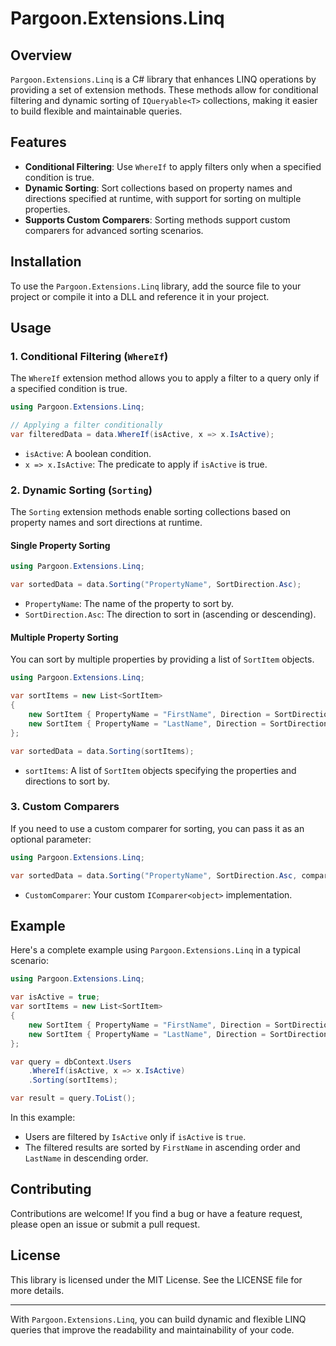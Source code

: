 ﻿# Pargoon.Extensions.Linq

## Overview

`Pargoon.Extensions.Linq` is a C# library that enhances LINQ operations by providing a set of extension methods. These methods allow for conditional filtering and dynamic sorting of `IQueryable<T>` collections, making it easier to build flexible and maintainable queries.

## Features

- **Conditional Filtering**: Use `WhereIf` to apply filters only when a specified condition is true.
- **Dynamic Sorting**: Sort collections based on property names and directions specified at runtime, with support for sorting on multiple properties.
- **Supports Custom Comparers**: Sorting methods support custom comparers for advanced sorting scenarios.

## Installation

To use the `Pargoon.Extensions.Linq` library, add the source file to your project or compile it into a DLL and reference it in your project.

## Usage

### 1. Conditional Filtering (`WhereIf`)

The `WhereIf` extension method allows you to apply a filter to a query only if a specified condition is true.

```csharp
using Pargoon.Extensions.Linq;

// Applying a filter conditionally
var filteredData = data.WhereIf(isActive, x => x.IsActive);
```

- `isActive`: A boolean condition.
- `x => x.IsActive`: The predicate to apply if `isActive` is true.

### 2. Dynamic Sorting (`Sorting`)

The `Sorting` extension methods enable sorting collections based on property names and sort directions at runtime.

#### Single Property Sorting

```csharp
using Pargoon.Extensions.Linq;

var sortedData = data.Sorting("PropertyName", SortDirection.Asc);
```

- `PropertyName`: The name of the property to sort by.
- `SortDirection.Asc`: The direction to sort in (ascending or descending).

#### Multiple Property Sorting

You can sort by multiple properties by providing a list of `SortItem` objects.

```csharp
using Pargoon.Extensions.Linq;

var sortItems = new List<SortItem>
{
    new SortItem { PropertyName = "FirstName", Direction = SortDirection.Asc },
    new SortItem { PropertyName = "LastName", Direction = SortDirection.Desc }
};

var sortedData = data.Sorting(sortItems);
```

- `sortItems`: A list of `SortItem` objects specifying the properties and directions to sort by.

### 3. Custom Comparers

If you need to use a custom comparer for sorting, you can pass it as an optional parameter:

```csharp
using Pargoon.Extensions.Linq;

var sortedData = data.Sorting("PropertyName", SortDirection.Asc, comparer: new CustomComparer());
```

- `CustomComparer`: Your custom `IComparer<object>` implementation.

## Example

Here's a complete example using `Pargoon.Extensions.Linq` in a typical scenario:

```csharp
using Pargoon.Extensions.Linq;

var isActive = true;
var sortItems = new List<SortItem>
{
    new SortItem { PropertyName = "FirstName", Direction = SortDirection.Asc },
    new SortItem { PropertyName = "LastName", Direction = SortDirection.Desc }
};

var query = dbContext.Users
    .WhereIf(isActive, x => x.IsActive)
    .Sorting(sortItems);

var result = query.ToList();
```

In this example:

- Users are filtered by `IsActive` only if `isActive` is `true`.
- The filtered results are sorted by `FirstName` in ascending order and `LastName` in descending order.

## Contributing

Contributions are welcome! If you find a bug or have a feature request, please open an issue or submit a pull request.

## License

This library is licensed under the MIT License. See the LICENSE file for more details.

---

With `Pargoon.Extensions.Linq`, you can build dynamic and flexible LINQ queries that improve the readability and maintainability of your code.